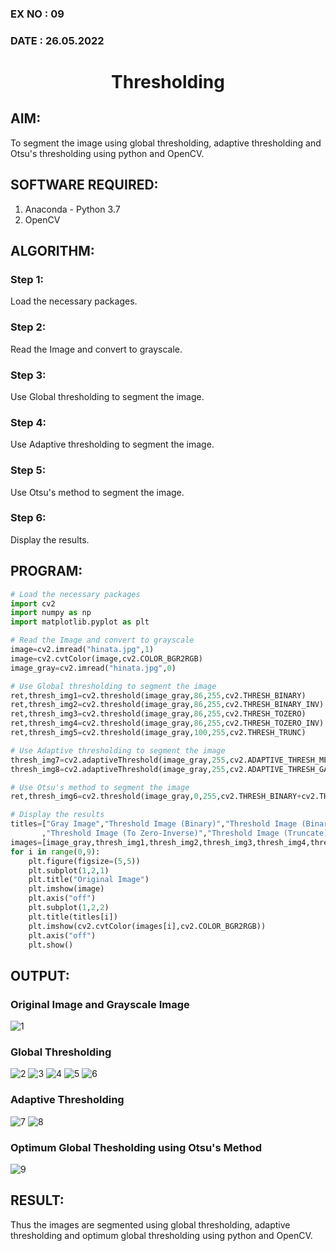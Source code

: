 ### EX NO : 09
### DATE  : 26.05.2022
# <p align="center">Thresholding</p>
## AIM:
To segment the image using global thresholding, adaptive thresholding and Otsu's thresholding using python and OpenCV.

## SOFTWARE REQUIRED:
1. Anaconda - Python 3.7
2. OpenCV

## ALGORITHM:

### Step 1:
Load the necessary packages.

### Step 2:
Read the Image and convert to grayscale.

### Step 3:
Use Global thresholding to segment the image.

### Step 4:
Use Adaptive thresholding to segment the image.

### Step 5:
Use Otsu's method to segment the image.

### Step 6:
Display the results.

## PROGRAM:
```python
# Load the necessary packages
import cv2
import numpy as np
import matplotlib.pyplot as plt

# Read the Image and convert to grayscale
image=cv2.imread("hinata.jpg",1)
image=cv2.cvtColor(image,cv2.COLOR_BGR2RGB)
image_gray=cv2.imread("hinata.jpg",0)

# Use Global thresholding to segment the image
ret,thresh_img1=cv2.threshold(image_gray,86,255,cv2.THRESH_BINARY)
ret,thresh_img2=cv2.threshold(image_gray,86,255,cv2.THRESH_BINARY_INV)
ret,thresh_img3=cv2.threshold(image_gray,86,255,cv2.THRESH_TOZERO)
ret,thresh_img4=cv2.threshold(image_gray,86,255,cv2.THRESH_TOZERO_INV)
ret,thresh_img5=cv2.threshold(image_gray,100,255,cv2.THRESH_TRUNC)

# Use Adaptive thresholding to segment the image
thresh_img7=cv2.adaptiveThreshold(image_gray,255,cv2.ADAPTIVE_THRESH_MEAN_C,cv2.THRESH_BINARY,11,2)
thresh_img8=cv2.adaptiveThreshold(image_gray,255,cv2.ADAPTIVE_THRESH_GAUSSIAN_C,cv2.THRESH_BINARY,11,2)

# Use Otsu's method to segment the image 
ret,thresh_img6=cv2.threshold(image_gray,0,255,cv2.THRESH_BINARY+cv2.THRESH_OTSU)

# Display the results
titles=["Gray Image","Threshold Image (Binary)","Threshold Image (Binary Inverse)","Threshold Image (To Zero)"
       ,"Threshold Image (To Zero-Inverse)","Threshold Image (Truncate)","Otsu","Adaptive Threshold (Mean)","Adaptive Threshold (Gaussian)"]
images=[image_gray,thresh_img1,thresh_img2,thresh_img3,thresh_img4,thresh_img5,thresh_img6,thresh_img7,thresh_img8]
for i in range(0,9):
    plt.figure(figsize=(5,5))
    plt.subplot(1,2,1)
    plt.title("Original Image")
    plt.imshow(image)
    plt.axis("off")
    plt.subplot(1,2,2)
    plt.title(titles[i])
    plt.imshow(cv2.cvtColor(images[i],cv2.COLOR_BGR2RGB))
    plt.axis("off")
    plt.show()
```
## OUTPUT:

### Original Image and Grayscale Image
![1](https://user-images.githubusercontent.com/75235488/169489939-95bbf87a-d180-4907-af8e-56579e8c2c58.png)



### Global Thresholding

![2](https://user-images.githubusercontent.com/75235488/169490144-49a0d81d-8f35-4bfb-8d3a-27fbec344ef7.png)
![3](https://user-images.githubusercontent.com/75235488/169490172-aa90832a-0d81-4f03-975b-c9f780fb68dd.png)
![4](https://user-images.githubusercontent.com/75235488/169490269-3fd03cec-ce27-46fb-b35b-829c89358bd8.png)
![5](https://user-images.githubusercontent.com/75235488/169490290-e9556294-a0d6-4715-b832-060380be3c1c.png)
![6](https://user-images.githubusercontent.com/75235488/169490308-80744e5a-46c6-4d8a-89ff-fb22dd06fd0c.png)


### Adaptive Thresholding

![7](https://user-images.githubusercontent.com/75235488/169489987-85cfb06d-38fe-421a-bfbe-87f535270454.png)
![8](https://user-images.githubusercontent.com/75235488/169490001-9fdc9a27-a74a-479e-994d-30573249dfd9.png)


### Optimum Global Thesholding using Otsu's Method

![9](https://user-images.githubusercontent.com/75235488/169489969-d55d4643-1c7d-45dc-95fe-5c5a9db52b08.png)



## RESULT:
Thus the images are segmented using global thresholding, adaptive thresholding and optimum global thresholding using python and OpenCV.
